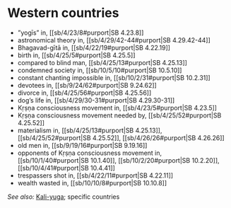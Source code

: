 # Western countries

* ”yogīs” in, [[sb/4/23/8#purport|SB 4.23.8]]
* astronomical theory in, [[sb/4/29/42-44#purport|SB 4.29.42-44]]
* Bhagavad-gītā in, [[sb/4/22/19#purport|SB 4.22.19]]
* birth in, [[sb/4/25/5#purport|SB 4.25.5]]
* compared to blind man, [[sb/4/25/13#purport|SB 4.25.13]]
* condemned society in, [[sb/10/5/10#purport|SB 10.5.10]]
* constant chanting impossible in, [[sb/10/2/31#purport|SB 10.2.31]]
* devotees in, [[sb/9/24/62#purport|SB 9.24.62]]
* divorce in, [[sb/4/25/56#purport|SB 4.25.56]]
* dog’s life in, [[sb/4/29/30-31#purport|SB 4.29.30-31]]
* Kṛṣṇa consciousness movement in, [[sb/4/23/5#purport|SB 4.23.5]]
* Kṛṣṇa consciousness movement needed by, [[sb/4/25/52#purport|SB 4.25.52]]
* materialism in, [[sb/4/25/13#purport|SB 4.25.13]], [[sb/4/25/52#purport|SB 4.25.52]], [[sb/4/26/26#purport|SB 4.26.26]]
* old men in, [[sb/9/19/16#purport|SB 9.19.16]]
* opponents of Kṛṣṇa consciousness movement in, [[sb/10/1/40#purport|SB 10.1.40]], [[sb/10/2/20#purport|SB 10.2.20]], [[sb/10/4/41#purport|SB 10.4.41]]
* trespassers shot in, [[sb/4/22/11#purport|SB 4.22.11]]
* wealth wasted in, [[sb/10/10/8#purport|SB 10.10.8]]

*See also:* [Kali-yuga](entries/kali-yuga.md); specific countries
